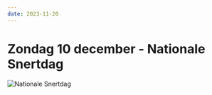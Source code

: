 ```yaml
---
date: 2023-11-20
---
```


# Zondag 10 december - Nationale Snertdag

![Nationale Snertdag](/images//content/nieuws/keijenburg-nationale-snertdag.jpg)
